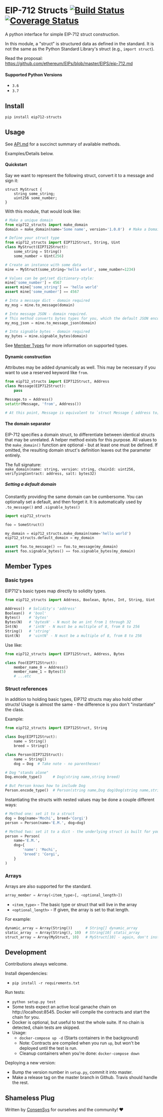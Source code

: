 # EIP-712 Structs  [![Build Status](https://travis-ci.org/ajrgrubbs/py-eip712-structs.svg?branch=master)](https://travis-ci.org/ajrgrubbs/py-eip712-structs) [![Coverage Status](https://coveralls.io/repos/github/ajrgrubbs/py-eip712-structs/badge.svg?branch=master)](https://coveralls.io/github/ajrgrubbs/py-eip712-structs?branch=master)

A python interface for simple EIP-712 struct construction.

In this module, a "struct" is structured data as defined in the standard.
It is not the same as the Python Standard Library's struct (e.g., `import struct`).

Read the proposal:<br/>
https://github.com/ethereum/EIPs/blob/master/EIPS/eip-712.md

#### Supported Python Versions
- `3.6`
- `3.7`

## Install
```bash
pip install eip712-structs
```

## Usage
See [API.md](API.md) for a succinct summary of available methods.

Examples/Details below.

#### Quickstart
Say we want to represent the following struct, convert it to a message and sign it:
```text
struct MyStruct {
    string some_string;
    uint256 some_number;
}
```

With this module, that would look like:
```python
# Make a unique domain
from eip712_structs import make_domain
domain = make_domain(name='Some name', version='1.0.0')  # Make a Domain Separator

# Define your struct type
from eip712_structs import EIP712Struct, String, Uint
class MyStruct(EIP712Struct):
    some_string = String()
    some_number = Uint(256)

# Create an instance with some data
mine = MyStruct(some_string='hello world', some_number=1234)

# Values can be get/set dictionary-style:
mine['some_number'] = 4567
assert mine['some_string'] == 'hello world'
assert mine['some_number'] == 4567

# Into a message dict - domain required
my_msg = mine.to_message(domain)

# Into message JSON - domain required.
# This method converts bytes types for you, which the default JSON encoder won't handle.
my_msg_json = mine.to_message_json(domain)

# Into signable bytes - domain required
my_bytes = mine.signable_bytes(domain)
```

See [Member Types](#member-types) for more information on supported types.

#### Dynamic construction
Attributes may be added dynamically as well. This may be necessary if you
want to use a reserved keyword like `from`.

```python
from eip712_structs import EIP712Struct, Address
class Message(EIP712Struct):
    pass

Message.to = Address()
setattr(Message, 'from', Address())

# At this point, Message is equivalent to `struct Message { address to; address from; }`

```

#### The domain separator
EIP-712 specifies a domain struct, to differentiate between identical structs that may be unrelated.
A helper method exists for this purpose.
All values to the `make_domain()`
function are optional - but at least one must be defined. If omitted, the resulting
domain struct's definition leaves out the parameter entirely.

The full signature: <br/>
`make_domain(name: string, version: string, chainId: uint256, verifyingContract: address, salt: bytes32)`

##### Setting a default domain
Constantly providing the same domain can be cumbersome. You can optionally set a default, and then forget it.
It is automatically used by `.to_message()` and `.signable_bytes()`

```python
import eip712_structs

foo = SomeStruct()

my_domain = eip712_structs.make_domain(name='hello world')
eip712_structs.default_domain = my_domain

assert foo.to_message() == foo.to_message(my_domain)
assert foo.signable_bytes() == foo.signable_bytes(my_domain)
```

## Member Types

### Basic types
EIP712's basic types map directly to solidity types.

```python
from eip712_structs import Address, Boolean, Bytes, Int, String, Uint

Address()  # Solidity's 'address'
Boolean()  # 'bool'
Bytes()    # 'bytes'
Bytes(N)   # 'bytesN' - N must be an int from 1 through 32
Int(N)     # 'intN' - N must be a multiple of 8, from 8 to 256
String()   # 'string'
Uint(N)    # 'uintN' - N must be a multiple of 8, from 8 to 256
```

Use like:
```python
from eip712_structs import EIP712Struct, Address, Bytes

class Foo(EIP712Struct):
    member_name_0 = Address()
    member_name_1 = Bytes(5)
    # ...etc
```

### Struct references
In addition to holding basic types, EIP712 structs may also hold other structs!
Usage is almost the same - the difference is you don't "instantiate" the class.

Example:
```python
from eip712_structs import EIP712Struct, String

class Dog(EIP712Struct):
    name = String()
    breed = String()

class Person(EIP712Struct):
    name = String()
    dog = Dog  # Take note - no parentheses!

# Dog "stands alone"
Dog.encode_type()     # Dog(string name,string breed)

# But Person knows how to include Dog
Person.encode_type()  # Person(string name,Dog dog)Dog(string name,string breed)
```

Instantiating the structs with nested values may be done a couple different ways:

```python
# Method one: set it to a struct
dog = Dog(name='Mochi', breed='Corgi')
person = Person(name='E.M.', dog=dog)

# Method two: set it to a dict - the underlying struct is built for you
person = Person(
    name='E.M.',
    dog={
        'name': 'Mochi',
        'breed': 'Corgi',
    }
)
```

### Arrays
Arrays are also supported for the standard.

```python
array_member = Array(<item_type>[, <optional_length>])
```

- `<item_type>` - The basic type or struct that will live in the array
- `<optional_length>` - If given, the array is set to that length.

For example:
```python
dynamic_array = Array(String())      # String[] dynamic_array
static_array  = Array(String(), 10)  # String[10] static_array
struct_array = Array(MyStruct, 10)   # MyStruct[10] - again, don't instantiate structs like the basic types
```

## Development
Contributions always welcome.

Install dependencies:
- `pip install -r requirements.txt`

Run tests:
- `python setup.py test`
- Some tests expect an active local ganache chain on http://localhost:8545. Docker will compile the contracts and start the chain for you.
- Docker is optional, but useful to test the whole suite. If no chain is detected, chain tests are skipped.
- Usage:
    - `docker-compose up -d` (Starts containers in the background)
    - Note: Contracts are compiled when you run `up`, but won't be deployed until the test is run.
    - Cleanup containers when you're done: `docker-compose down`

Deploying a new version:
- Bump the version number in `setup.py`, commit it into master.
- Make a release tag on the master branch in Github. Travis should handle the rest.


## Shameless Plug
Written by [ConsenSys](https://consensys.net) for ourselves and the community! :heart:
